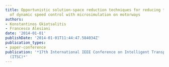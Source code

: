 ```yaml
---
title: Opportunistic solution-space reduction techniques for reducing the time complexity
  of dynamic speed control with microsimulation on motorways
authors:
- Konstantinos Gkiotsalitis
- Francesco Alesiani
date: '2014-01-01'
publishDate: '2014-01-01T11:44:47.584034Z'
publication_types:
- paper-conference
publication: '*17th International IEEE Conference on Intelligent Transportation Systems
  (ITSC)*'
---
```

